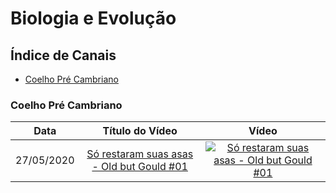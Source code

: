 # Biologia e Evolução

## Índice de Canais

* [Coelho Pré Cambriano](#Coelho-pré-cambriano)

### Coelho Pré Cambriano

| Data | Título do Vídeo                                                                                      | Vídeo |
| -------|:----------------------------------------------------------------------------------------------------:|:-----:|
| 27/05/2020 | [Só restaram suas asas - Old but Gould #01](https://www.youtube.com/watch?v=LKnSiJlmmng) | [![Só restaram suas asas - Old but Gould #01](https://img.youtube.com/vi/LKnSiJlmmng/mqdefault.jpg)](http://www.youtube.com/watch?v=LKnSiJlmmng)|
